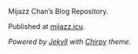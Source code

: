 Mijazz Chan’s Blog Repository.

Published at [mijazz.icu](https://mijazz.icu).



*Powered by [Jekyll](https://jekyllrb.com/) with [Chirpy](https://github.com/cotes2020/jekyll-theme-chirpy) theme.*

